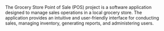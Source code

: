 The Grocery Store Point of Sale (POS) project is a software application designed to manage sales operations in a local grocery store.
The application provides an intuitive and user-friendly interface for conducting sales, managing inventory, generating reports, and administering users.
